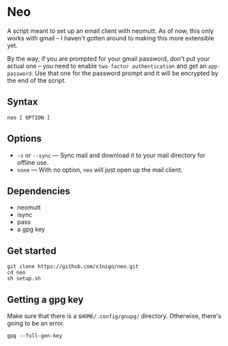 # Neo
A script meant to set up an email client with neomutt. As of now, this only works with gmail &ndash; I haven't gotten
around to making this more extensible yet.

By the way, if you are prompted for your gmail password, don't put your actual one &ndash; you need to enable `two-factor
authentication` and get an `app-password`. Use that one for the password prompt and it will be encrypted by the end of
the script.

## Syntax
```
neo [ OPTION ]
```
## Options
- `-s` or `--sync` &ndash;&ndash; Sync mail and download it to your mail directory for offline use.
- `none` &ndash;&ndash; With no option, `neo` will just open up the mail client.

## Dependencies
- neomutt
- isync
- pass
- a gpg key

## Get started
```
git clone https://github.com/x1nigo/neo.git
cd neo
sh setup.sh
```

## Getting a gpg key
Make sure that there is a `$HOME/.config/gnupg/` directory. Otherwise, there's going to be an error.
```
gpg --full-gen-key
```
